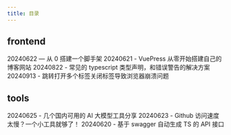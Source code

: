 ```yaml
---
title: 目录
---
```


## frontend

20240622 — 从 0 搭建一个脚手架
20240621 - VuePress 从零开始搭建自己的博客网站
20240822 - 常见的 typescript 类型声明，和错误警告的解决方案
20240913 - 跳转打开多个标签关闭标签导致浏览器崩溃问题

## tools

20240625 - 几个国内可用的 AI 大模型工具分享
20240623 - Github 访问速度太慢？一个小工具就够了！
20240620 - 基于 swagger 自动生成 TS 的 API 接口
